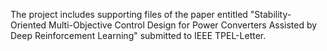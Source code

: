 The project includes supporting files of the paper entitled "Stability-Oriented Multi-Objective Control Design for Power Converters Assisted by Deep Reinforcement Learning" submitted to IEEE TPEL-Letter.
